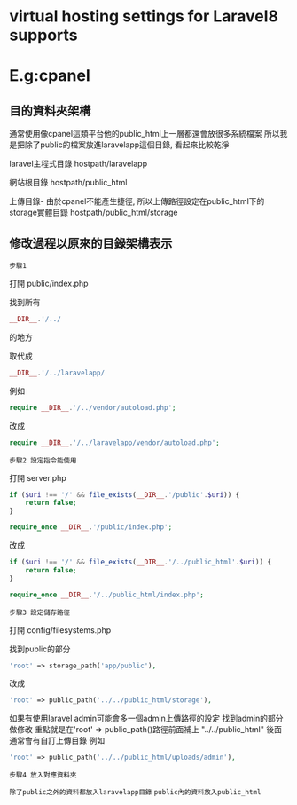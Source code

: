 # virtual hosting settings for Laravel8 supports
# E.g:cpanel

## 目的資料夾架構

通常使用像cpanel這類平台他的public_html上一層都還會放很多系統檔案
所以我是把除了public的檔案放進laravelapp這個目錄, 看起來比較乾淨

laravel主程式目錄
hostpath/laravelapp

網站根目錄
hostpath/public_html

上傳目錄-
由於cpanel不能產生捷徑, 所以上傳路徑設定在public_html下的storage實體目錄
hostpath/public_html/storage

## 修改過程以原來的目錄架構表示

    步驟1

打開 public/index.php

找到所有 
```php
__DIR__.'/../ 
```
的地方

取代成
```php
__DIR__.'/../laravelapp/
```

例如
```php
require __DIR__.'/../vendor/autoload.php';
```
改成
```php
require __DIR__.'/../laravelapp/vendor/autoload.php';
```



    步驟2 設定指令能使用

打開 server.php 
```php
if ($uri !== '/' && file_exists(__DIR__.'/public'.$uri)) {
    return false;
}

require_once __DIR__.'/public/index.php';
```
改成
```php
if ($uri !== '/' && file_exists(__DIR__.'/../public_html'.$uri)) {
    return false;
}

require_once __DIR__.'/../public_html/index.php';
```


    步驟3 設定儲存路徑

打開 config/filesystems.php

找到public的部分
```php
'root' => storage_path('app/public'),
```
改成
```php
'root' => public_path('../../public_html/storage'),
```

如果有使用laravel admin可能會多一個admin上傳路徑的設定
找到admin的部分做修改
重點就是在'root' => public_path()路徑前面補上 "../../public_html" 後面通常會有自訂上傳目錄
例如
```php
'root' => public_path('../../public_html/uploads/admin'),
```

    步驟4 放入對應資料夾

`除了public之外的資料都放入laravelapp目錄`
`public內的資料放入public_html`







